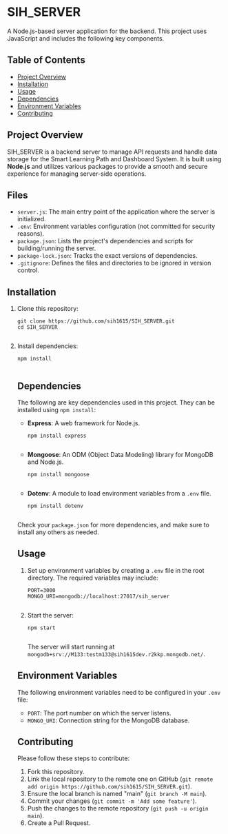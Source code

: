 <h1>SIH_SERVER</h1>

A Node.js-based server application for the backend. This project uses JavaScript and includes the following key components.

<h2>Table of Contents</h2>
<ul>
  <li><a href="#project-overview">Project Overview</a></li>
  <li><a href="#installation">Installation</a></li>
  <li><a href="#usage">Usage</a></li>
  <li><a href="#dependencies">Dependencies</a></li>
  <li><a href="#environment-variables">Environment Variables</a></li>
  <li><a href="#contributing">Contributing</a></li>
</ul>

<h2 id="project-overview">Project Overview</h2>
<p>SIH_SERVER is a backend server to manage API requests and handle data storage for the Smart Learning Path and Dashboard System. It is built using <strong>Node.js</strong> and utilizes various packages to provide a smooth and secure experience for managing server-side operations.</p>

<h2>Files</h2>
<ul>
  <li><code>server.js</code>: The main entry point of the application where the server is initialized.</li>
  <li><code>.env</code>: Environment variables configuration (not committed for security reasons).</li>
  <li><code>package.json</code>: Lists the project's dependencies and scripts for building/running the server.</li>
  <li><code>package-lock.json</code>: Tracks the exact versions of dependencies.</li>
  <li><code>.gitignore</code>: Defines the files and directories to be ignored in version control.</li>
</ul>

<h2 id="installation">Installation</h2>
<ol>
  <li>Clone this repository:</li>
  <pre><code>git clone https://github.com/sih1615/SIH_SERVER.git
cd SIH_SERVER
  </code></pre>

  <li>Install dependencies:</li>
  <pre><code>npm install
  </code></pre>

  <h2 id="dependencies">Dependencies</h2>
<p>The following are key dependencies used in this project. They can be installed using <code>npm install</code>:</p>

<ul>
  <li><strong>Express</strong>: A web framework for Node.js.</li>
  <pre><code>npm install express
  </code></pre>

  <li><strong>Mongoose</strong>: An ODM (Object Data Modeling) library for MongoDB and Node.js.</li>
  <pre><code>npm install mongoose
  </code></pre>

  <li><strong>Dotenv</strong>: A module to load environment variables from a <code>.env</code> file.</li>
  <pre><code>npm install dotenv
  </code></pre>
</ul>

<p>Check your <code>package.json</code> for more dependencies, and make sure to install any others as needed.</p>

<h2 id="usage">Usage</h2>
<ol>
  <li>Set up environment variables by creating a <code>.env</code> file in the root directory. The required variables may include:</li>
  <pre><code>PORT=3000
MONGO_URI=mongodb://localhost:27017/sih_server
  </code></pre>

  <li>Start the server:</li>
  <pre><code>npm start
  </code></pre>

  <p>The server will start running at <code>mongodb+srv://M133:testm133@sih1615dev.r2kkp.mongodb.net/</code>.</p>
</ol>

<h2 id="environment-variables">Environment Variables</h2>
<p>The following environment variables need to be configured in your <code>.env</code> file:</p>
<ul>
  <li><code>PORT</code>: The port number on which the server listens.</li>
  <li><code>MONGO_URI</code>: Connection string for the MongoDB database.</li>
</ul>

<h2 id="contributing">Contributing</h2>
<p>Please follow these steps to contribute:</p>
<ol>
  <li>Fork this repository.</li>
  <li>Link the local repository to the remote one on GitHub (<code>git remote add origin https://github.com/sih1615/SIH_SERVER.git</code>).</li>
  <li>Ensure the local branch is named "main" (<code>git branch -M main</code>).</li>
  <li>Commit your changes (<code>git commit -m 'Add some feature'</code>).</li>
  <li>Push the changes to the remote repository (<code>git push -u origin main</code>).</li>
  <li>Create a Pull Request.</li>
</ol>
